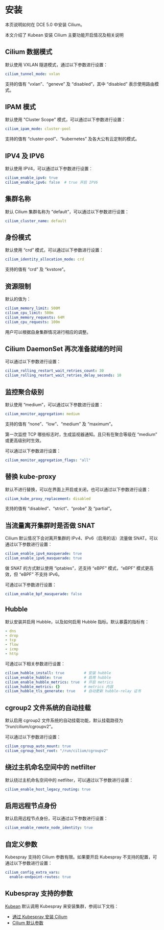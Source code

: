 # 安装

本页说明如何在 DCE 5.0 中安装 Cilium。

本文介绍了 Kubean 安装 Cilium 主要功能开启情况及相关说明

## Cilium 数据模式

默认使用 VXLAN 隧道模式，通过以下参数进行设置：

```yaml
cilium_tunnel_mode: vxlan
```

支持的值有 “vxlan”、“geneve” 及 “disabled”，其中 “disabled” 表示使用路由模式。

## IPAM 模式

默认使用 "Cluster Scope" 模式，可以通过以下参数进行设置：

```yaml
cilium_ipam_mode: cluster-pool
```

支持的值有 “cluster-pool”、“kubernetes” 及各大公有云定制的模式。

## IPV4 及 IPV6

默认使用 IPV4，可以通过以下参数进行设置：

```yaml
cilium_enable_ipv4: true
cilium_enable_ipv6: false  # true 开启 IPV6
```

## 集群名称

默认 Cilium 集群名称为 “default”，可以通过以下参数进行设置：

```yaml
cilium_cluster_name: default
```

## 身份模式

默认使用 “crd” 模式，可以通过以下参数进行设置：

```yaml
cilium_identity_allocation_mode: crd
```

支持的值有 “crd” 及 “kvstore”。

## 资源限制

默认的值为：

```yaml
cilium_memory_limit: 500M
cilium_cpu_limit: 500m
cilium_memory_requests: 64M
cilium_cpu_requests: 100m
```

用户可以根据自身集群情况进行相应的调整。

## Cilium DaemonSet 再次准备就绪的时间

可以通过以下参数进行设置：

```yaml
cilium_rolling_restart_wait_retries_count: 30
cilium_rolling_restart_wait_retries_delay_seconds: 10
```

## 监控聚合级别

默认使用 “medium”，可以通过以下参数进行设置：

```yaml
cilium_monitor_aggregation: medium
```

支持的值有 “none”、“low”、“medium” 及 “maximum”。

第一次监控 TCP 哪些标志时，生成监视器通知。且只有在聚合等级在 “medium” 或更高级别时生效。

可以通过以下参数进行设置：

```yaml
cilium_monitor_aggregation_flags: "all"
```

## 替换 kube-proxy

默认不进行替换，可以在界面上开启或关闭，也可以通过以下参数进行设置：

```yaml
cilium_kube_proxy_replacement: disabled
```

支持的值有 “disabled”、“strict”、“probe” 及 “partial”。

## 当流量离开集群时是否做 SNAT

Cilium 默认情况下会对离开集群的 IPv4、IPv6（启用的话）流量做 SNAT。可以通过以下参数进行设置：

```yaml
cilium_enable_ipv4_masquerade: true
cilium_enable_ipv6_masquerade: true
```

做 SNAT 的方式默认使用 “iptables”，还支持 “eBPF” 模式，“eBPF” 模式更高效，但 “eBPF” 不支持 IPv6。

可通过以下参数进行设置：

```yaml
cilium_enable_bpf_masquerade: false
```

## Hubble

默认安装并启用 Hubble，以及如何启用 Hubble 指标。默认暴露的指标有：

```yaml
- dns
- drop
- tcp
- flow
- icmp
- http
```

可通过以下相关参数进行设置：

```yaml
cilium_hubble_install: true         # 安装 hubble
cilium_enable_hubble: true          # 启用 hubble
cilium_enable_hubble_metrics: true  # 开启 metrics
cilium_hubble_metrics: {}           # metrics 内容
cilium_hubble_tls_generate: true    # 自动更新 hubble-relay 证书
```

## cgroup2 文件系统的自动挂载

默认启用 cgroup2 文件系统的自动挂载功能，默认挂载路径为 “/run/cilium/cgroupv2”。

可以通过以下参数进行设置：

```yaml
cilium_cgroup_auto_mount: true
cilium_cgroup_host_root: "/run/cilium/cgroupv2"
```

## 绕过主机命名空间中的 netfilter

默认绕过主机命名空间中的 netfilter，可以通过以下参数进行设置：

```yaml
cilium_enable_host_legacy_routing: true
```

## 启用远程节点身份

默认启用远程节点身份，可以通过以下参数进行设置：

```yaml
cilium_enable_remote_node_identity: true
```

## 自定义参数

Kubespray 支持的 Cilium 参数有限。如果要开启 Kubespray 不支持的配置，可通过以下参数进行设置：

```yaml
cilium_config_extra_vars:
  enable-endpoint-routes: true
```

## Kubespray 支持的参数

[Kubean](../../../community/kubean.md) 默认调用 Kubespray 来安装集群，参阅以下文档：

- [通过 Kubespray 安装 Cilium](https://github.com/kubernetes-sigs/kubespray/blob/master/docs/cilium.md)
- [Cilium 默认参数](https://github.com/kubernetes-sigs/kubespray/blob/b289f533b3b49ecf03baf755bd18b2da48608b3f/roles/network_plugin/cilium/defaults/main.yml)

